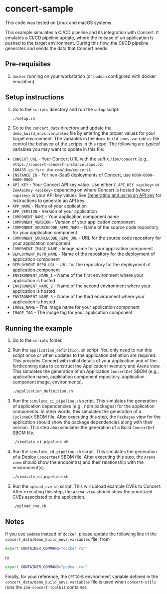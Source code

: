 # concert-sample

This code was tested on Linux and macOS systems.

This example simulates a CI/CD pipeline and its integration with Concert. It emulates a CI/CD pipeline update, where the release of an application is pushed to the target environment. During this flow, the CI/CD pipeline generates and sends the data that Concert needs.

## Pre-requisites

1. `docker` running on your workstation (or `podman` configured with docker emulation).

## Setup instructions

1. Go to the `scripts` directory and run the `setup` script:

   ```bash
   ./setup.sh
   ```

1. Go to the `concert_data` directory and update the `demo_build_envs.variables` file by entering the proper values for your target environment. The variables in the `demo_build_envs.variables` file control the behavior of the scripts in this repo. The following are *typical* variables you may want to update in this file:

* `CONCERT_URL` - Your Concert URL with the suffix `/ibm/concert` (e.g., `https://concert-concert-instance.apps.o2-160435.cp.fyre.ibm.com/ibm/concert`).
* `INSTANCE_ID` - For non-SaaS deployments of Concert, use `0000-0000-0000-0000`
* `API_KEY` - Your Concert API key value. Use either `C_API_KEY <apikey>` or `ZenApiKey <apikey>` depending on where Concert is hosted (where `<apikey>` is your API key value). See [Generating and using an API key](https://www.ibm.com/docs/en/concert?topic=started-generating-using-api-key) for instructions to generate an API key.
* `APP_NAME` - Name of your application
* `APP_VERSION` - Version of your application
* `COMPONENT_NAME` - Your application component name
* `COMPONENT_VERSION` - Version of your application component
* `COMPONENT_SOURCECODE_REPO_NAME` - Name of the source code repository for your application component
* `COMPONENT_SOURCECODE_REPO_URL` - URL for the source code repository for your application component
* `COMPONENT_IMAGE_NAME` - Image name for your application component
* `DEPLOYMENT_REPO_NAME` - Name of the repository for the deployment of application component
* `DEPLOYMENT_REPO_URL` - URL for the repository for the deployment of application component
* `ENVIRONMENT_NAME_1` - Name of the first environment where your application is hosted
* `ENVIRONMENT_NAME_2` - Name of the second environment where your application is hosted
* `ENVIRONMENT_NAME_3` - Name of the third environment where your application is hosted
* `IMAGE_NAME` - The image name for your application component
* `IMAGE_TAG` - The image tag for your application component

## Running the example 

1. Go to the `scripts` folder.
1. Run the `application_definition.sh` script. You only need to run this script once *or* when updates to the application definition are required. This provides Concert with initial details of your application and of the forthcoming data to construct the Application inventory and Arena view. This simulates the generation of an Application `ConcertDef` SBOM (e.g., application name, application component repository, application component image, environments).

   ```bash
   ./application_definition.sh
   ```

1. Run the `simulate_ci_pipeline.sh` script. This simulates the generation of application dependencies (e.g., npm packages) for the application components. In other words, this simulates the generation of a `CycloneDX` SBOM file. After executing this step, the `Packages` view for the application should show the package dependencies along with their version. This step also simulates the generation of a Build `ConcertDef` SBOM file.

   ```bash
   ./simulate_ci_pipeline.sh
   ```

1. Run the `simulate_cd_pipeline.sh` script. This simulates the generation of a Deploy `ConcertDef` SBOM file. After executing this step, the `Arena view` should show the endpoint(s) and their relationship with the environment(s).

   ```bash
   ./simulate_cd_pipeline.sh
   ```

1. Run the `upload_cve.sh` script. This will upload example CVEs to Concert. After executing this step, the `Arena view` should show the prioritized CVEs associated to the application. 

   ```bash
   ./upload_cve.sh
   ```
## Notes

If you use `podman` instead of `docker`, please update the following line in the `concert_data/demo_build_envs.variables` file, from

```bash
export CONTAINER_COMMAND="docker run" 
```

to

```bash
export CONTAINER_COMMAND="podman run"
```

Finally, for your reference, the `OPTIONS` environment variable defined in the `concert_data/demo_build_envs.variables` file is used when `concert-utils` runs the `ibm-concert-toolkit` container.